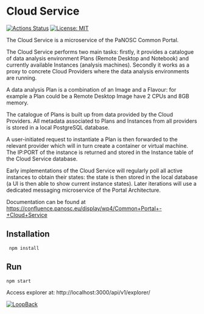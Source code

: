 # Cloud Service

[![Actions Status](https://github.com/panosc-portal/cloud-service/workflows/Node%20CI/badge.svg)](https://github.com/panosc-portal/cloud-service/actions)
[![License: MIT](https://img.shields.io/badge/License-MIT-yellow.svg)](https://opensource.org/licenses/MIT)

The Cloud Service is a microservice of the PaNOSC Common Portal.

The Cloud Service performs two main tasks: firstly, it provides a catalogue of data analysis environment Plans (Remote Desktop and Notebook) and currently available Instances (analysis machines). Secondly it works as a proxy to concrete Cloud Providers where the data analysis environments are running.

A data analysis Plan is a combination of an Image and a Flavour: for example a Plan could be a Remote Desktop Image have 2 CPUs and 8GB memory.

The catalogue of Plans is built up from data provided by the Cloud Providers. All metadata associated to Plans and Instances from all providers is stored in a local PostgreSQL database.

A user-initiated request to instantiate a Plan is then forwarded to the relevant provider which will in turn create a container or virtual machine. The IP:PORT of the instance is returned and stored in the Instance table of the Cloud Service database.

Early implementations of the Cloud Service will regularly poll all active instances to obtain their states: the state is then stored in the local database (a UI is then able to show current instance states). Later iterations will use a dedicated messaging microservice of the Portal Architecture.

Documentation can be found at https://confluence.panosc.eu/display/wp4/Common+Portal+-+Cloud+Service

## Installation
```
 npm install
 ```

## Run
```
npm start
```
Access explorer at: http://localhost:3000/api/v1/explorer/

[![LoopBack](https://github.com/strongloop/loopback-next/raw/master/docs/site/imgs/branding/Powered-by-LoopBack-Badge-(blue)-@2x.png)](http://loopback.io/)
